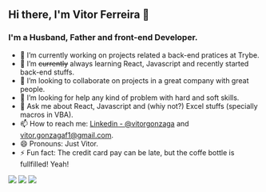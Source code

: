 ## Hi there, I'm Vitor Ferreira 👋

### I'm a Husband, Father and front-end Developer.

- 🔭 I’m currently working on projects related a back-end pratices at Trybe.
- 🌱 I’m ~~currently~~ always learning React, Javascript and recently started back-end stuffs.
- 👯 I’m looking to collaborate on projects in a great company with great people.
- 🤔 I’m looking for help any kind of problem with hard and soft skills.
- 💬 Ask me about React, Javascript and (whiy not?) Excel stuffs (specially macros in VBA).
- 📫 How to reach me: <a href="https://www.linkedin.com/in/vitorgonzaga/" target="_blank">Linkedin - @vitorgonzaga</a> and <vitor.gonzagaf1@gmail.com>.
- 😄 Pronouns: Just Vitor.
- ⚡ Fun fact: The credit card pay can be late, but the coffe bottle is fullfilled! Yeah!

<img src="https://github-readme-stats.vercel.app/api?username=vitorgonzaga&show_icons=true&theme=radical" />
<img src="https://github-readme-stats.vercel.app/api/top-langs/?username=vitorgonzaga&layout=compact&theme=radical" />
<img style="margin:0 100px 0 0" src="https://github-readme-stats.vercel.app/api/wakatime?username=vitorgonzaga&theme=radical" />

